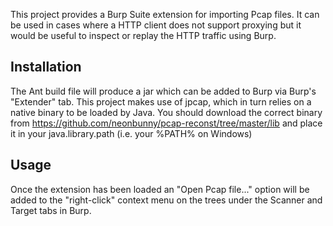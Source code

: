 This project provides a Burp Suite extension for importing Pcap files. It can be used in cases 
where a HTTP client does not support proxying but it would be useful to inspect or replay the HTTP traffic using Burp. 


Installation
------------

The Ant build file will produce a jar which can be added to Burp via Burp's "Extender" tab.
This project makes use of jpcap, which in turn relies on a native binary to be loaded by Java. 
You should download the correct binary from https://github.com/neonbunny/pcap-reconst/tree/master/lib 
and place it in your java.library.path (i.e. your %PATH% on Windows) 

Usage
-----

Once the extension has been loaded an "Open Pcap file..." option will be added to the "right-click" 
context menu on the trees under the Scanner and Target tabs in Burp. 

